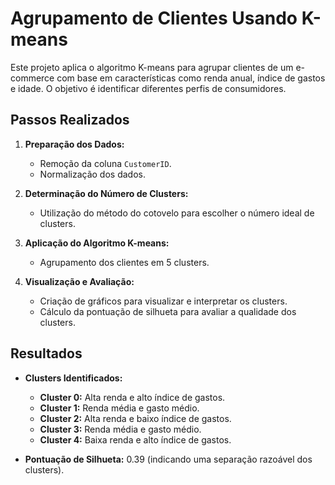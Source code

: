 # Agrupamento de Clientes Usando K-means

Este projeto aplica o algoritmo K-means para agrupar clientes de um e-commerce com base em características como renda anual, índice de gastos e idade. O objetivo é identificar diferentes perfis de consumidores.

## Passos Realizados

1. **Preparação dos Dados:**
   - Remoção da coluna `CustomerID`.
   - Normalização dos dados.

2. **Determinação do Número de Clusters:**
   - Utilização do método do cotovelo para escolher o número ideal de clusters.

3. **Aplicação do Algoritmo K-means:**
   - Agrupamento dos clientes em 5 clusters.

4. **Visualização e Avaliação:**
   - Criação de gráficos para visualizar e interpretar os clusters.
   - Cálculo da pontuação de silhueta para avaliar a qualidade dos clusters.

## Resultados

- **Clusters Identificados:**
  - **Cluster 0:** Alta renda e alto índice de gastos.
  - **Cluster 1:** Renda média e gasto médio.
  - **Cluster 2:** Alta renda e baixo índice de gastos.
  - **Cluster 3:** Renda média e gasto médio.
  - **Cluster 4:** Baixa renda e alto índice de gastos.

- **Pontuação de Silhueta:** 0.39 (indicando uma separação razoável dos clusters).
